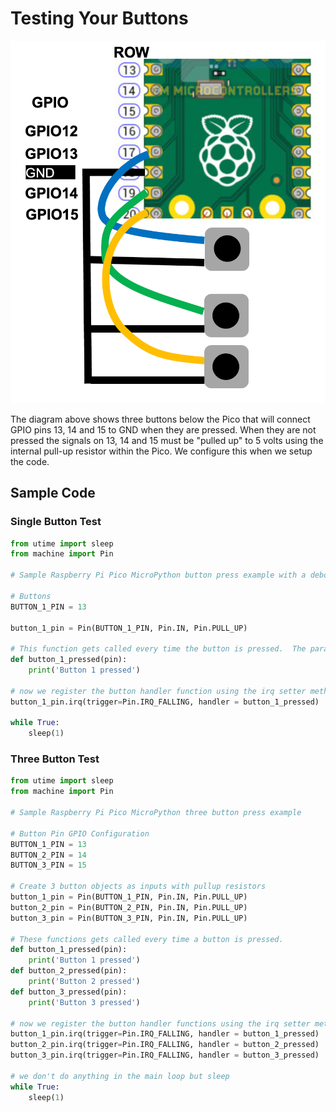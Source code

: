 # Testing Your  Buttons

![](./button-wiring.png)

The diagram above shows three buttons below the Pico that
will connect GPIO pins 13, 14 and 15 to GND when they are pressed.
When they are not pressed the signals on 13, 14 and 15 must be
"pulled up" to 5 volts using the internal pull-up resistor within
the Pico.  We configure this when we setup the code.

## Sample Code

### Single Button Test

```python
from utime import sleep
from machine import Pin

# Sample Raspberry Pi Pico MicroPython button press example with a debounce delay value of 200ms in the interrupt handler

# Buttons
BUTTON_1_PIN = 13

button_1_pin = Pin(BUTTON_1_PIN, Pin.IN, Pin.PULL_UP)

# This function gets called every time the button is pressed.  The parameter "pin" is not used.
def button_1_pressed(pin):
    print('Button 1 pressed')

# now we register the button handler function using the irq setter method for this pin
button_1_pin.irq(trigger=Pin.IRQ_FALLING, handler = button_1_pressed)

while True:
    sleep(1)
```

### Three Button Test

```python
from utime import sleep
from machine import Pin

# Sample Raspberry Pi Pico MicroPython three button press example

# Button Pin GPIO Configuration
BUTTON_1_PIN = 13
BUTTON_2_PIN = 14
BUTTON_3_PIN = 15

# Create 3 button objects as inputs with pullup resistors
button_1_pin = Pin(BUTTON_1_PIN, Pin.IN, Pin.PULL_UP)
button_2_pin = Pin(BUTTON_2_PIN, Pin.IN, Pin.PULL_UP)
button_3_pin = Pin(BUTTON_3_PIN, Pin.IN, Pin.PULL_UP)

# These functions gets called every time a button is pressed.
def button_1_pressed(pin):
    print('Button 1 pressed')
def button_2_pressed(pin):
    print('Button 2 pressed')
def button_3_pressed(pin):
    print('Button 3 pressed')
    
# now we register the button handler functions using the irq setter method for each pin
button_1_pin.irq(trigger=Pin.IRQ_FALLING, handler = button_1_pressed)
button_2_pin.irq(trigger=Pin.IRQ_FALLING, handler = button_2_pressed)
button_3_pin.irq(trigger=Pin.IRQ_FALLING, handler = button_3_pressed)

# we don't do anything in the main loop but sleep
while True:
    sleep(1)

```